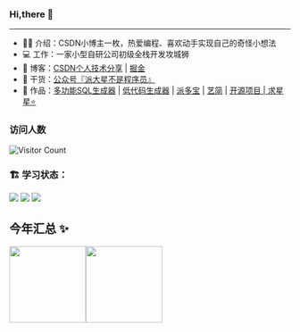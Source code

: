 ### Hi,there 👋
<hr>

- 👨‍🎓 介绍：CSDN小博主一枚，热爱编程、喜欢动手实现自己的奇怪小想法
- 💻 工作：一家小型自研公司初级全栈开发攻城狮
- 📃 博客：<a href="https://blog.csdn.net/Gaowumao?type=blog">CSDN个人技术分享</a> | <a href="https://juejin.cn/user/1469371468221047">掘金</a>
- 🌱 干货：<a href="https://pdxjie.github.io/translate.github.io/assets/img/wechat.dc667eaa.png">公众号『派大星不是程序员』</a>
- 📌 作品：<a href="http://www.json-sql.online/">多功能SQL生成器</a> | <a href="http://39.104.80.173/">低代码生成器</a> | <a href="https://github.com/pdxjie/feature-play/blob/master/asset/code.png">派多宝</a> | <a href="https://resume-online-uzbs.vercel.app/#/resume">艺简</a> | <a href="https://github.com/pdxjie">开源项目 | 求星星⭐️</a>

### 访问人数
 ![Visitor Count](https://profile-counter.glitch.me/Christmas/count.svg) 

### 🏗️ 学习状态：

<code><img src="https://img.shields.io/badge/react-%2320232a.svg?style=for-the-badge&logo=react&logoColor=%2361DAFB"/></code>
<code><img src="https://img.shields.io/badge/node.js-6DA55F?style=for-the-badge&logo=node.js&logoColor=white"/></code>
<code><img src="https://img.shields.io/badge/vuejs-%2335495e.svg?style=for-the-badge&logo=vuedotjs&logoColor=%234FC08D"/></code>

## 今年汇总 ✨

<img align="" height="137px" src="https://github-readme-stats.vercel.app/api?username=pdxjie&hide_title=true&hide_border=true&show_icons=true&include_all_commits=true&line_height=21&bg_color=0,EC6C6C,FFD479,FFFC79,73FA79&theme=graywhite&locale=cn" /><img align="" height="137px" src="https://github-readme-stats.vercel.app/api/top-langs/?username=pdxjie&hide_title=true&hide_border=true&layout=compact&bg_color=0,73FA79,73FDFF,D783FF&theme=graywhite&locale=cn" />


<!---
pdxjie/pdxjie is a ✨ special ✨ repository because its `README.md` (this file) appears on your GitHub profile.
You can click the Preview link to take a look at your changes.
--->
